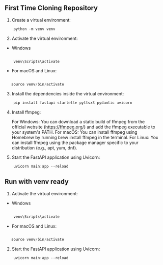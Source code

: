 
## First Time Cloning Repository 

1. Create a virtual environment:

```powershell CMD
    python -m venv venv
```

2. Activate the virtual environment:

- Windows
```powershell CMD
    
    venv\Scripts\activate
```
- For macOS and Linux:
```powershell CMD
    
   source venv/bin/activate
```

3. Install the dependencies inside the virtual environment:

```powershell CMD
    pip install fastapi starlette pyttsx3 pydantic uvicorn
```

4. Install ffmpeg:

    For Windows: You can download a static build of ffmpeg from the official website (https://ffmpeg.org/) and add the ffmpeg executable to your system's PATH.
    For macOS: You can install ffmpeg using Homebrew by running brew install ffmpeg in the terminal.
    For Linux: You can install ffmpeg using the package manager specific to your distribution (e.g., apt, yum, dnf).

5. Start the FastAPI application using Uvicorn:
```powershell CMD
    uvicorn main:app --reload
```


## Run with venv ready

1. Activate the virtual environment:

- Windows
```powershell CMD
    
    venv\Scripts\activate
```
- For macOS and Linux:
```powershell CMD
    
   source venv/bin/activate
```

2. Start the FastAPI application using Uvicorn:
```powershell CMD
    uvicorn main:app --reload
```
